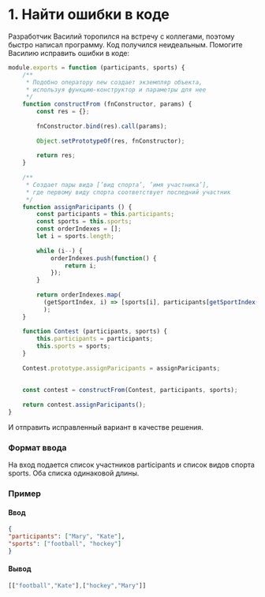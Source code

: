 # 1. Найти ошибки в коде
   
Разработчик Василий торопился на встречу с коллегами, поэтому быстро написал программу. Код получился неидеальным. Помогите Василию исправить ошибки в коде:

```js
module.exports = function (participants, sports) {  
    /**  
     * Подобно оператору new создает экземпляр объекта,  
     * используя функцию-конструктор и параметры для нее  
     */  
    function constructFrom (fnConstructor, params) {  
        const res = {};  
 
        fnConstructor.bind(res).call(params);  
 
        Object.setPrototypeOf(res, fnConstructor);  
 
        return res;  
    }  
 
    /**  
     * Создает пары вида [’вид спорта’, ’имя участника’],  
     * где первому виду спорта соответствует последний участник  
     */  
    function assignParicipants () {  
        const participants = this.participants;  
        const sports = this.sports;  
        const orderIndexes = [];  
        let i = sports.length;  
 
        while (i--) {  
            orderIndexes.push(function() {  
                return i;  
            });  
        }  
 
        return orderIndexes.map(  
          (getSportIndex, i) => [sports[i], participants[getSportIndex()]]  
          );  
    }  
 
    function Contest (participants, sports) {  
        this.participants = participants;  
        this.sports = sports;  
    }  
 
    Contest.prototype.assignParicipants = assignParicipants;  
 
 
    const contest = constructFrom(Contest, participants, sports);  
 
    return contest.assignParicipants();  
}
```

И отправить исправленный вариант в качестве решения.

### Формат ввода

На вход подается список участников participants и список видов спорта sports. Оба списка одинаковой длины.

### Пример

#### Ввод

```json
{
"participants": ["Mary", "Kate"],
"sports": ["football", "hockey"]
}
```

#### Вывод
```js
[["football","Kate"],["hockey","Mary"]]
```